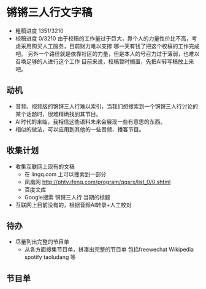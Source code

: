 # 锵锵三人行文字稿

- 粗稿进度 1351/3210
- 校稿进度 0/3210 
    由于校稿的工作量过于巨大，靠个人的力量性价比不高，考虑采用购买人工服务，目前财力难以支撑
    哪一天有钱了把这个校稿的工作完成吧。
    另外一个路径就是依靠社区的力量，但是本人的号召力过于薄弱，也难以召唤足够的人进行这个工作
    目前来说，校稿暂时搁置，先把AI转写稿放上来吧。
## 动机
- 音频、视频版的锵锵三人行难以索引，当我们想搜索到一个锵锵三人行讨论的某个话题时，很难精确找到其节目。
- AI时代的来临，我相信这些语料未来会展现一些有意思的东西。
- 相似的做法，可以应用到其他的一些音频、播客节目。

## 收集计划
- 收集互联网上现有的文稿
  - 在 lingq.com 上可以搜索到一部分
  - 凤凰网 http://phtv.ifeng.com/program/qqsrx/list_0/0.shtml  
  - 百度文库
  - Google搜索 锵锵三人行 当期的标题
- 互联网上目前没有的，根据音频AI转录+人工校对

## 待办
- 尽量列出完整的节目单
    - 从各方面搜集节目单，拼凑出完整的节目单 包括freewechat Wikipedia spotify taoludang 等

## 节目单

